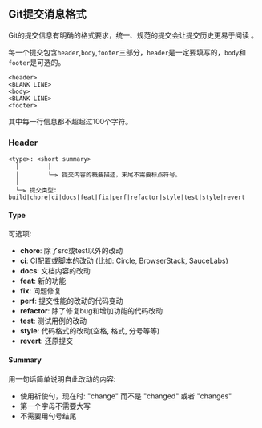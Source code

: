 ## Git提交消息格式

Git的提交信息有明确的格式要求，统一、规范的提交会让提交历史更易于阅读 。

每一个提交包含`header`,`body`,`footer`三部分，`header`是一定要填写的，`body`和`footer`是可选的。

```
<header>
<BLANK LINE>
<body>
<BLANK LINE>
<footer>
```

其中每一行信息都不超超过100个字符。

### Header

```
<type>: <short summary>
  │        │
  │        └─⫸ 提交内容的概要描述，末尾不需要标点符号。
  │
  └─⫸ 提交类型: build|chore|ci|docs|feat|fix|perf|refactor|style|test|style|revert
```

#### Type

可选项:

* **chore**: 除了src或test以外的改动
* **ci**: CI配置或脚本的改动 (比如: Circle, BrowserStack, SauceLabs)
* **docs**: 文档内容的改动
* **feat**: 新的功能
* **fix**: 问题修复
* **perf**: 提交性能的改动的代码变动
* **refactor**: 除了修复bug和增加功能的代码改动
* **test**: 测试用例的改动
* **style**: 代码格式的改动(空格, 格式, 分号等等)
* **revert**: 还原提交

#### Summary

用一句话简单说明自此改动的内容:

* 使用祈使句，现在时: "change" 而不是 "changed" 或者 "changes"
* 第一个字母不需要大写
* 不需要用句号结尾